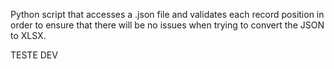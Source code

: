 Python script that accesses a .json file and validates each record position in order to ensure that there will be no issues when trying to convert the JSON to XLSX.


TESTE DEV
